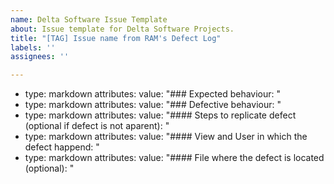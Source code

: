 ```yaml
---
name: Delta Software Issue Template
about: Issue template for Delta Software Projects.
title: "[TAG] Issue name from RAM's Defect Log"
labels: ''
assignees: ''

---
```


- type: markdown
  attributes:
    value: "### Expected behaviour: "
- type: markdown
  attributes:
    value: "### Defective behaviour: "
- type: markdown
  attributes:
    value: "#### Steps to replicate defect (optional if defect is not aparent): "
- type: markdown
  attributes:
    value: "#### View and User in which the defect happend: "
- type: markdown
  attributes:
    value: "#### File where the defect is located (optional): "
